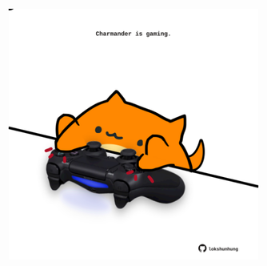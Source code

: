 <!-- built at 13/08/2021, 22:02:04 UTC -->
<p align="center">
  <img width="500" height="500" src="./ReadmeImage.svg">
</p>
